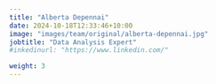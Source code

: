 ```yaml
---
title: "Alberta Depennai"
date: 2024-10-18T12:33:46+10:00
image: "images/team/original/alberta-depennai.jpg"
jobtitle: "Data Analysis Expert"
#inkedinurl: "https://www.linkedin.com/"

weight: 3
---
```



